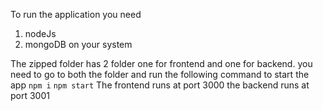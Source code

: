 To run the application you need
1. nodeJs
2. mongoDB
on your system

The zipped folder has 2 folder one for frontend and one for backend.
you need to go to both the folder and run the following command to start the app
`npm i`
`npm start`
The frontend runs at port 3000
the backend runs at port 3001